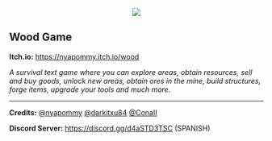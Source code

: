 
<p align="center" >
<img src="https://raw.githubusercontent.com/giganlak/wood/main/assets/icons/logo.png"/>
</p>

Wood Game
---------------------------------

**Itch.io:** https://nyapommy.itch.io/wood

*A survival text game where you can explore areas, obtain resources, sell and buy goods, unlock new areas, obtain ores in the mine, build structures, forge items, upgrade your tools and much more.*

------------

**Credits:** [@nyapommy]( https://github.com/nyapommy ) [@darkitxu84]( https://github.com/darkitxu84 ) [@ConaII]( https://github.com/ConaII )

**Discord Server:** https://discord.gg/d4aSTD3TSC (SPANISH)
